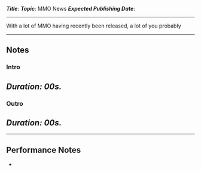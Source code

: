 ***Title***: 
***Topic***: MMO News
***Expected Publishing Date***: 

----

With a lot of MMO having recently been released, a lot of you probably 

-----
## Notes

### Intro
*Duration: 00s.* 
- 

### Outro
*Duration: 00s.* 
- 


---
## Performance Notes
- 